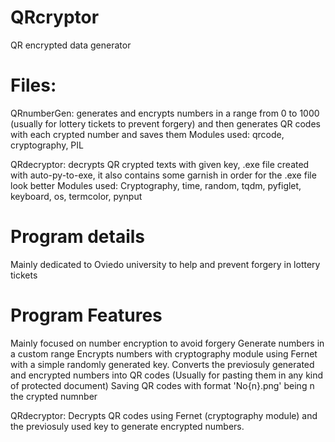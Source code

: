 # QRcryptor
QR encrypted data generator


# Files:
  QRnumberGen: generates and encrypts numbers in a range from 0 to 1000 (usually for lottery tickets to prevent forgery) and then
    generates QR codes with each crypted number and saves them
        Modules used: qrcode, cryptography, PIL
    
  QRdecryptor: decrypts QR crypted texts with given key, .exe file created with auto-py-to-exe, it also contains some garnish
     in order for the .exe file look better
        Modules used: Cryptography, time, random, tqdm, pyfiglet, keyboard, os, termcolor, pynput
        
# Program details
   Mainly dedicated to Oviedo university to help and prevent forgery in lottery tickets
   
# Program Features
   Mainly focused on number encryption to avoid forgery
   Generate numbers in a custom range
   Encrypts numbers with cryptography module using Fernet with a simple randomly generated key.
   Converts the previosuly generated and encrypted numbers into QR codes (Usually for pasting them in any kind of protected document)
   Saving QR codes with format 'No{n}.png' being n the crypted numnber
   
   QRdecryptor: 
   Decrypts QR codes using Fernet (cryptography module) and the previosuly used key to generate encrypted numbers.
   
   
   
      
  
